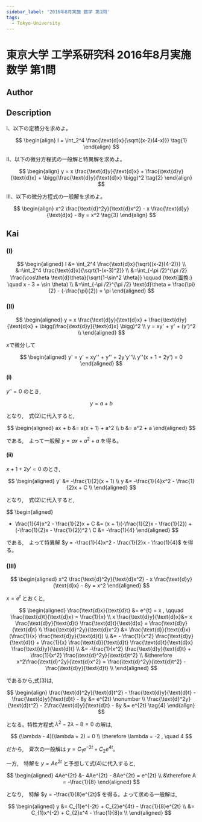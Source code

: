```yaml
---
sidebar_label: '2016年8月実施 数学 第1問'
tags:
  - Tokyo-University
---
```


# 東京大学 工学系研究科 2016年8月実施 数学 第1問

## **Author**

## **Description**
I、以下の定積分を求めよ。

$$
\begin{align}
I = \int_2^4 \frac{\text{d}x}{\sqrt{(x-2)(4-x)}} \tag{1}
\end{align}
$$

II、以下の微分方程式の一般解と特異解を求めよ。

$$
\begin{align}
y = x \frac{\text{d}y}{\text{d}x} + \frac{\text{d}y}{\text{d}x} + \bigg(\frac{\text{d}y}{\text{d}x} \bigg)^2 \tag{2}
\end{align}
$$

III、以下の微分方程式の一般解を求めよ。

$$
\begin{align}
x^2 \frac{\text{d}^2y}{\text{d}x^2} - x \frac{\text{d}y}{\text{d}x} - 8y = x^2 \tag{3}
\end{align}
$$

## **Kai**
### (I)

$$
\begin{aligned}
I &= \int_2^4 \frac{\text{d}x}{\sqrt{(x-2)(4-2)}} \\
&=\int_2^4 \frac{\text{d}x}{\sqrt{1-(x-3)^2}} \\
&=\int_{-\pi /2}^{\pi /2} \frac{\cos\theta \text{d}\theta}{\sqrt{1-\sin^2 \theta}}  \qquad (\text{置換:} \quad x - 3 = \sin \theta) \\
&=\int_{-\pi /2}^{\pi /2} \text{d}\theta = \frac{\pi}{2} - (-\frac{\pi}{2}) = \pi
\end{aligned}
$$

### (II)

$$
\begin{aligned}
y = x \frac{\text{d}y}{\text{d}x} + \frac{\text{d}y}{\text{d}x} + \bigg(\frac{\text{d}y}{\text{d}x} \bigg)^2 \\
y = xy' + y' + (y')^2 \\
\end{aligned}
$$

$x\text{で微分して}$

$$
\begin{aligned}
y' = y' + xy'' + y'' + 2y'y''\\
y''(x + 1 + 2y') = 0
\end{aligned}
$$

#### (i)
$y'' = 0$ のとき,

$$
y = a + b
$$

となり,　式($2$)に代入すると,

$$
\begin{aligned}
ax + b &= a(x + 1) + a^2 \\
b &= a^2 + a
\end{aligned}
$$

である,　よって一般解 $y = ax + a^2 + a$ を得る。

#### (ii)

$x + 1 + 2y' = 0$ のとき,

$$
\begin{aligned}
y' &= -\frac{1}{2}(x + 1) \\
y &= -\frac{1}{4}x^2 - \frac{1}{2}x + C \\ 
\end{aligned}
$$

となり,　式($2$)に代入すると,

$$
\begin{aligned}
- \frac{1}{4}x^2 - \frac{1}{2}x + C &= (x + 1)(-\frac{1}{2}x - \frac{1}{2}) + (-\frac{1}{2}x - \frac{1}{2})^2 \\
C &= -\frac{1}{4}
\end{aligned}
$$

である,　よって特異解 $y = -\frac{1}{4}x^2 - \frac{1}{2}x - \frac{1}{4}$ を得る。

### (III)

$$
\begin{aligned}
x^2 \frac{\text{d}^2y}{\text{d}x^2} - x \frac{\text{d}y}{\text{d}x} - 8y = x^2 
\end{aligned}
$$

$x = e^{t}$ とおくと,

$$
\begin{aligned}
\frac{\text{d}x}{\text{d}t} &= e^{t} = x , \qquad \frac{\text{d}t}{\text{d}x} = \frac{1}{x} \\
x \frac{\text{d}y}{\text{d}x}&= x \frac{\text{d}y}{\text{d}t} \frac{\text{d}t}{\text{d}x} = \frac{\text{d}y}{\text{d}t} \\
\frac{\text{d}^2y}{\text{d}x^2} &= \frac{\text{d}}{\text{d}x} (\frac{1}{x} \frac{\text{d}y}{\text{d}t}) \\
&= - \frac{1}{x^2} \frac{\text{d}y}{\text{d}t} + \frac{1}{x} \frac{\text{d}}{\text{d}t}  \frac{\text{d}t}{\text{d}x} \frac{\text{d}y}{\text{d}t} \\
&= -\frac{1}{x^2} \frac{\text{d}y}{text{d}t} + \frac{1}{x^2} \frac{\text{d}^2y}{\text{d}t^2} \\
&\therefore  x^2\frac{\text{d}^2y}{\text{d}x^2} = \frac{\text{d}^2y}{\text{d}t^2} - \frac{\text{d}y}{\text{d}t} \\
\end{aligned}
$$

であるから,式($3$)は,

$$
\begin{align}
\frac{\text{d}^2y}{\text{d}t^2} - \frac{\text{d}y}{\text{d}t} - \frac{\text{d}y}{\text{d}t} - 8y &= e^{2t} \nonumber \\
\frac{\text{d}^2y}{\text{d}t^2} - 2\frac{\text{d}y}{\text{d}t} - 8y &= e^{2t} \tag{4}
\end{align}
$$

となる。特性方程式 $\lambda^2 - 2\lambda - 8 = 0$ の解は,

$$
(\lambda - 4)(\lambda + 2) = 0 \\
\therefore \lambda = -2 , \quad 4
$$

だから,　斉次の一般解は $y = C_{1}e^{-2t} + C_{2}e^{4t}$。

一方,　特解を $y = Ae^{2t}$ と予想して式($4$)に代入すると,

$$
\begin{aligned}
4Ae^{2t} &- 4Ae^{2t} - 8Ae^{2t} = e^{2t} \\
&\therefore A = -\frac{1}{8}
\end{aligned}
$$

となり,　特解 $y = -\frac{1}{8}e^{2t}$ を得る。よって求める一般解は,

$$
\begin{aligned}
y &= C_{1}e^{-2t} + C_{2}e^{4t} - \frac{1}{8}e^{2t} \\
&= C_{1}x^{-2} + C_{2}x^4 - \frac{1}{8}x \\
\end{aligned}
$$
